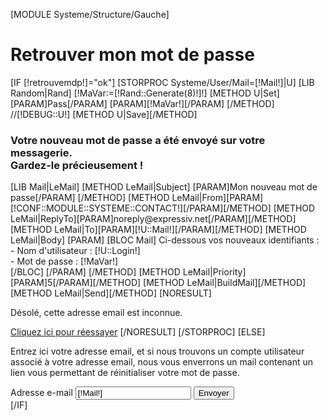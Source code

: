 [MODULE Systeme/Structure/Gauche]
<div id="Milieu">
	<div id="Data">
		<h1>Retrouver mon mot de passe</h1>
		<form method="post" action="" id="OubliMdp">	
			[IF [!retrouvemdp!]="ok"]
				[STORPROC Systeme/User/Mail=[!Mail!]|U]
					[LIB Random|Rand]
					[!MaVar:=[!Rand::Generate(8)!]!]
					[METHOD U|Set]
						[PARAM]Pass[/PARAM]
						[PARAM][!MaVar!][/PARAM]
					[/METHOD]
					//[!DEBUG::U!]
					[METHOD U|Save][/METHOD]
					<h3>Votre nouveau mot de passe a &eacute;t&eacute; envoy&eacute; sur votre messagerie.<br />Gardez-le pr&eacute;cieusement !</h3>
					[LIB Mail|LeMail]
					[METHOD LeMail|Subject]
						[PARAM]Mon nouveau mot de passe[/PARAM]
					[/METHOD]
					[METHOD LeMail|From][PARAM][!CONF::MODULE::SYSTEME::CONTACT!][/PARAM][/METHOD]
					[METHOD LeMail|ReplyTo][PARAM]noreply@expressiv.net[/PARAM][/METHOD]
					[METHOD LeMail|To][PARAM][!U::Mail!][/PARAM][/METHOD]
					[METHOD LeMail|Body]
						[PARAM]
							[BLOC Mail]
								Ci-dessous vos nouveaux identifiants :<br/>
								- Nom d'utilisateur : [!U::Login!]<br/>
								- Mot de passe : [!MaVar!]<br/>
							[/BLOC]
						[/PARAM]
					[/METHOD]
					[METHOD LeMail|Priority][PARAM]5[/PARAM][/METHOD]
					[METHOD LeMail|BuildMail][/METHOD]
					[METHOD LeMail|Send][/METHOD]
					[NORESULT]
						<div class="BlocError">
							<p>D&eacute;sol&eacute;, cette adresse email est inconnue.</p>
						</div>
						<a href="/Systeme/Login/LostMdp/Test" title="Retrouver mon mot de passe"  class="fFonBlan">Cliquez ici pour r&eacute;essayer</a>
					[/NORESULT]
				[/STORPROC]
			[ELSE]
				<p>Entrez ici votre adresse email, et si nous trouvons un compte utilisateur associ&eacute; &agrave; votre adresse email, nous vous enverrons un mail contenant un lien vous permettant de r&eacute;initialiser votre mot de passe.</p>
				<div class="LigneForm">
					<label for="Mail" id="Mail">Adresse e-mail</label>
					<input type="text" name="Mail" value="[!Mail!]" />
					<input type="submit" class="BtnMail" name="CONNEXION" value="Envoyer" />
				</div>
				<input name="retrouvemdp" id="retrouvemdp" value="ok" type="hidden"/>
			[/IF]	
		</form>
	</div>
</div>
<div class="Clear"></div>